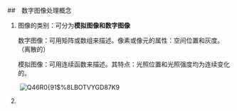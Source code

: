 ##　数字图像处理概念

1. 图像的类别：可分为**模拟图像和数字图像** 

   ​	数字图像：可用矩阵或数组来描述。像素或像元的属性：空间位置和灰度。（离散的）

   ​	模拟图像：可用连续函数来描述。其特点：光照位置和光照强度均为连续变化的。

   ​					![Q46R0{91$%8LBOTVYGD87K9](C:\Users\Jucieonion\Desktop\notes\images\Q46R0{91$%8LBOTVYGD87K9.png)	

2. 

